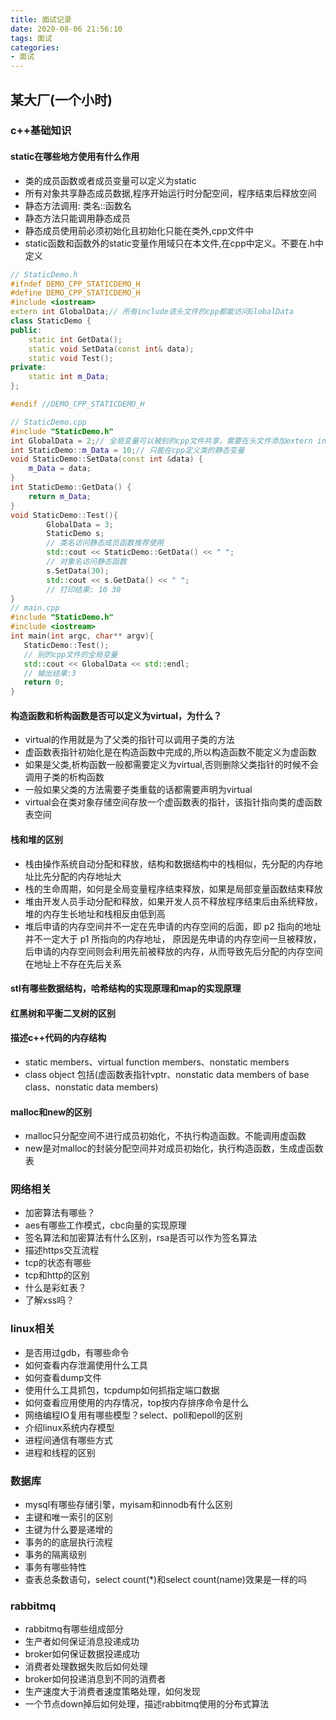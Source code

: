 ```yaml
---
title: 面试记录
date: 2020-08-06 21:56:10
tags: 面试
categories:
- 面试
---
```

## 某大厂(一个小时)
### c++基础知识
#### static在哪些地方使用有什么作用
- 类的成员函数或者成员变量可以定义为static
- 所有对象共享静态成员数据,程序开始运行时分配空间，程序结束后释放空间
- 静态方法调用: 类名::函数名
- 静态方法只能调用静态成员
- 静态成员使用前必须初始化且初始化只能在类外,cpp文件中
- static函数和函数外的static变量作用域只在本文件,在cpp中定义。不要在.h中定义
```c++
// StaticDemo.h
#ifndef DEMO_CPP_STATICDEMO_H
#define DEMO_CPP_STATICDEMO_H
#include <iostream>
extern int GlobalData;// 所有include该头文件的cpp都能访问GlobalData
class StaticDemo {
public:
    static int GetData();
    static void SetData(const int& data);
    static void Test();
private:
    static int m_Data;
};

#endif //DEMO_CPP_STATICDEMO_H

// StaticDemo.cpp
#include "StaticDemo.h"
int GlobalData = 2;// 全局变量可以被别的cpp文件共享，需要在头文件添加extern int GlobalData;
int StaticDemo::m_Data = 10;// 只能在cpp定义类的静态变量
void StaticDemo::SetData(const int &data) {
    m_Data = data;
}
int StaticDemo::GetData() {
    return m_Data;
}
void StaticDemo::Test(){
        GlobalData = 3;
        StaticDemo s;
        // 类名访问静态成员函数推荐使用
        std::cout << StaticDemo::GetData() << " ";
        // 对象名访问静态函数
        s.SetData(30);
        std::cout << s.GetData() << " ";
        // 打印结果: 10 30
}
// main.cpp
#include "StaticDemo.h"
#include <iostream>
int main(int argc, char** argv){
   StaticDemo::Test();
   // 别的cpp文件的全局变量
   std::cout << GlobalData << std::endl;
   // 输出结果:3 
   return 0;
}
````
#### 构造函数和析构函数是否可以定义为virtual，为什么？
- virtual的作用就是为了父类的指针可以调用子类的方法
- 虚函数表指针初始化是在构造函数中完成的,所以构造函数不能定义为虚函数
- 如果是父类,析构函数一般都需要定义为virtual,否则删除父类指针的时候不会调用子类的析构函数
- 一般如果父类的方法需要子类重载的话都需要声明为virtual
- virtual会在类对象存储空间存放一个虚函数表的指针，该指针指向类的虚函数表空间
#### 栈和堆的区别
- 栈由操作系统自动分配和释放，结构和数据结构中的栈相似，先分配的内存地址比先分配的内存地址大
- 栈的生命周期，如何是全局变量程序结束释放，如果是局部变量函数结束释放
- 堆由开发人员手动分配和释放，如果开发人员不释放程序结束后由系统释放，堆的内存生长地址和栈相反由低到高
- 堆后申请的内存空间并不一定在先申请的内存空间的后面，即 p2 指向的地址并不一定大于 p1 所指向的内存地址，
  原因是先申请的内存空间一旦被释放，后申请的内存空间则会利用先前被释放的内存，从而导致先后分配的内存空间
  在地址上不存在先后关系 
#### stl有哪些数据结构，哈希结构的实现原理和map的实现原理 
#### 红黑树和平衡二叉树的区别
#### 描述c++代码的内存结构
- static members、virtual function members、nonstatic members
- class object 包括(虚函数表指针vptr、nonstatic data members of base class、nonstatic data members)
#### malloc和new的区别
- malloc只分配空间不进行成员初始化，不执行构造函数。不能调用虚函数
- new是对malloc的封装分配空间并对成员初始化，执行构造函数，生成虚函数表

### 网络相关
- 加密算法有哪些？
- aes有哪些工作模式，cbc向量的实现原理
- 签名算法和加密算法有什么区别，rsa是否可以作为签名算法
- 描述https交互流程
- tcp的状态有哪些
- tcp和http的区别
- 什么是彩虹表？
- 了解xss吗？

### linux相关
- 是否用过gdb，有哪些命令
- 如何查看内存泄漏使用什么工具
- 如何查看dump文件
- 使用什么工具抓包，tcpdump如何抓指定端口数据
- 如何查看应用使用的内存情况，top按内存排序命令是什么
- 网络编程IO复用有哪些模型？select、poll和epoll的区别
- 介绍linux系统内存模型
- 进程间通信有哪些方式
- 进程和线程的区别
### 数据库
- mysql有哪些存储引擎，myisam和innodb有什么区别
- 主键和唯一索引的区别
- 主键为什么要是递增的
- 事务的的底层执行流程
- 事务的隔离级别
- 事务有哪些特性
- 查表总条数语句，select count(*)和select count(name)效果是一样的吗

### rabbitmq
- rabbitmq有哪些组成部分
- 生产者如何保证消息投递成功
- broker如何保证数据投递成功
- 消费者处理数据失败后如何处理
- broker如何投递消息到不同的消费者
- 生产速度大于消费者速度策略处理，如何发现
- 一个节点down掉后如何处理，描述rabbitmq使用的分布式算法
